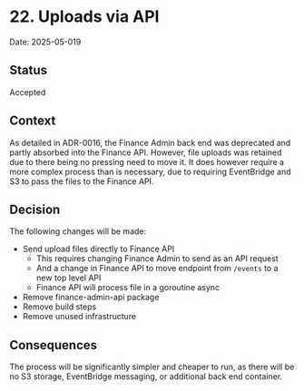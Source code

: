 # 22. Uploads via API

Date: 2025-05-019

## Status

Accepted

## Context

As detailed in ADR-0016, the Finance Admin back end was deprecated and partly absorbed into the Finance API. However,
file uploads was retained due to there being no pressing need to move it. It does however require a more complex process
than is necessary, due to requiring EventBridge and S3 to pass the files to the Finance API.

## Decision

The following changes will be made:
* Send upload files directly to Finance API
  * This requires changing Finance Admin to send as an API request
  * And a change in Finance API to move endpoint from `/events` to a new top level API
  * Finance API will process file in a goroutine async
* Remove finance-admin-api package
* Remove build steps
* Remove unused infrastructure

## Consequences

The process will be significantly simpler and cheaper to run, as there will be no S3 storage, EventBridge messaging, or
additional back end container.